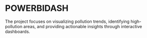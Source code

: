 # POWERBIDASH
The project focuses on visualizing pollution trends, identifying high-pollution areas, and providing actionable insights through interactive dashboards.
